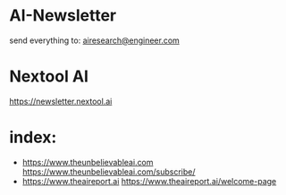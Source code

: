 # AI-Newsletter
send everything to: airesearch@engineer.com

# Nextool AI
https://newsletter.nextool.ai

# index:
- https://www.theunbelievableai.com https://www.theunbelievableai.com/subscribe/
- https://www.theaireport.ai https://www.theaireport.ai/welcome-page

